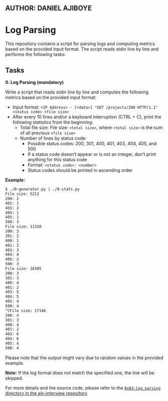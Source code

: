 ## AUTHOR: DANIEL AJIBOYE

# Log Parsing

This repository contains a script for parsing logs and computing metrics based on the provided input format. The script reads stdin line by line and performs the following tasks:

## Tasks

**0. Log Parsing (mandatory)**

Write a script that reads stdin line by line and computes the following metrics based on the provided input format:

- Input format: `<IP Address> - [<date>] "GET /projects/260 HTTP/1.1" <status code> <file size>`
- After every 10 lines and/or a keyboard interruption (CTRL + C), print the following statistics from the beginning:
  - Total file size: File size: `<total size>`, where `<total size>` is the sum of all previous `<file size>`
  - Number of lines by status code:
    - Possible status codes: 200, 301, 400, 401, 403, 404, 405, and 500
    - If a status code doesn’t appear or is not an integer, don’t print anything for this status code
    - Format: `<status code>: <number>`
    - Status codes should be printed in ascending order

**Example:**

```bash
$ ./0-generator.py | ./0-stats.py 
File size: 5213
200: 2
401: 1
403: 2
404: 1
405: 1
500: 3
File size: 11320
200: 3
301: 2
400: 1
401: 2
403: 3
404: 4
405: 2
500: 3
File size: 16305
200: 3
301: 3
400: 4
401: 2
403: 5
404: 5
405: 4
500: 4
^CFile size: 17146
200: 4
301: 3
400: 4
401: 2
403: 6
404: 6
405: 4
500: 4
```

Please note that the output might vary due to random values in the provided example.

**Note:** If the log format does not match the specified one, the line will be skipped.

For more details and the source code, please refer to the [`0x03-log_parsing` directory in the alx-interview repository](https://github.com/alx-interview/0x03-log_parsing).
